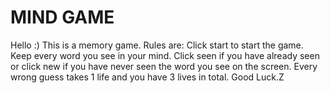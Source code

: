 # MIND GAME
Hello :)
This is a memory game.
Rules are:
Click start to start the game.
Keep every word you see in your mind.
Click seen if you have already seen or click new if you have never seen the word you see on the screen.
Every wrong guess takes 1 life and you have 3 lives in total.
Good Luck.Z